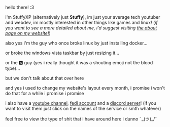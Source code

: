 hello there! :3

i'm StuffyXP (alternatively just **Stuffy**), im just your average tech youtuber and webdev, im mostly interested in other things like games and linux! 
(*if you want to see a more detailed about me, i'd suggest visiting [the about page on my website!](<https://stuffyxp.github.io/about/>)*)

also yes i'm the guy who once broke linux by just installing docker... 

or broke the windows vista taskbar by just resizing it... 

or the 🅰️ guy (yes i really thought it was a shouting emoji not the blood type)... 

but we don't talk about that over here

and yes i used to change my website's layout every month, i promise i won't do that for a while i promise i promise


i also have a [youtube channel](<https://stuffyxp.github.io/go/youtube-stuffy/>), [fedi account](<https://stuffyxp.github.io/go/mastodon>) and a [discord server](<https://stuffyxp.github.io/go/discord>)! (if you want to visit them just click on the names of the service or smth whatever)

feel free to view the type of shit that i have around here i dunno ¯\_(ツ)_/¯